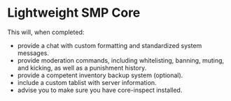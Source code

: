 # Lightweight SMP Core

This will, when completed:
- provide a chat with custom formatting and standardized system messages.
- provide moderation commands, including whitelisting, banning, muting, and kicking, as well as a punishment history.
- provide a competent inventory backup system (optional).
- include a custom tablist with server information.
- advise you to make sure you have core-inspect installed.
